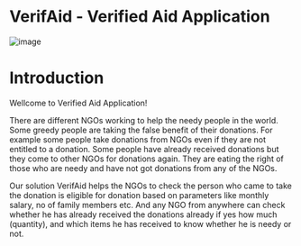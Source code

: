 # VerifAid - Verified Aid Application
![image](https://github.com/inamprograms/VerifAid/assets/113470083/6ef55821-3a20-48e4-ac36-a6737b546254)

# Introduction
<p> Wellcome to Verified Aid Application! </p>

<p>There are different NGOs working to help the needy people in the world. Some greedy people are taking the false benefit of their donations. For example some people take donations from NGOs even if they are not entitled to a donation. Some people have already received donations but they come to other NGOs for donations again. They are eating the right of those who are needy and have not got donations from any of the NGOs. </p>
<p>Our solution VerifAid helps the NGOs to check the person who came to take the donation is eligible for donation based on parameters like monthly salary, no of family members etc. And any NGO from anywhere can check whether he has already received the donations already if yes how much (quantity), and which items he has received to know whether he is needy or not. </p>
